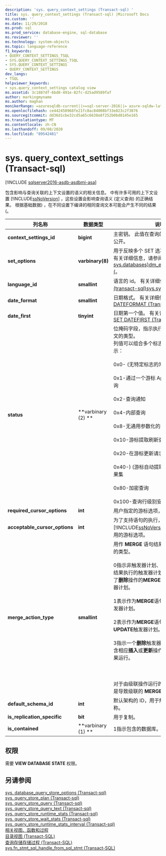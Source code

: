 ```yaml
---
description: 'sys. query_context_settings (Transact-sql) '
title: sys. query_context_settings (Transact-sql) |Microsoft Docs
ms.custom: ''
ms.date: 11/29/2018
ms.prod: sql
ms.prod_service: database-engine, sql-database
ms.reviewer: ''
ms.technology: system-objects
ms.topic: language-reference
f1_keywords:
- QUERY_CONTEXT_SETTINGS_TSQL
- SYS.QUERY_CONTEXT_SETTINGS_TSQL
- SYS.QUERY_CONTEXT_SETTINGS
- QUERY_CONTEXT_SETTINGS
dev_langs:
- TSQL
helpviewer_keywords:
- sys.query_context_settings catalog view
ms.assetid: 3c1887df-6bd8-491e-82fc-d25ad9589faf
author: markingmyname
ms.author: maghan
monikerRange: =azuresqldb-current||>=sql-server-2016||= azure-sqldw-latest||=sqlallproducts-allversions||>=sql-server-linux-2017||=azuresqldb-mi-current
ms.openlocfilehash: ce442458968fe21fc8ac84008bf33e823c2f3876
ms.sourcegitcommit: dd36d1cbe32cd5a65c6638e8f252b0bd8145e165
ms.translationtype: MT
ms.contentlocale: zh-CN
ms.lasthandoff: 09/08/2020
ms.locfileid: "89542481"
---
```

# <a name="sysquery_context_settings-transact-sql"></a>sys. query_context_settings (Transact-sql) 
[!INCLUDE [sqlserver2016-asdb-asdbmi-asa](../../includes/applies-to-version/sqlserver2016-asdb-asdbmi-asa.md)]

  包含影响与查询关联的上下文设置的语义的相关信息。 中有许多可用的上下文设置 [!INCLUDE[ssNoVersion](../../includes/ssnoversion-md.md)] ，这些设置会影响查询语义 (定义查询) 的正确结果。 根据基础数据) ，在不同设置下编译的相同查询文本可能会产生不同的结果 (。  
  
|列名称|数据类型|说明|  
|-----------------|---------------|-----------------|  
|**context_settings_id**|**bigint**|主密钥。 此值在查询的显示计划 XML 中公开。|  
|**set_options**|**varbinary(8)**|用于反映多个 SET 选项的状态的位掩码。 有关详细信息，请参阅 [sys.databases&#41;dm_exec_plan_attributes &#40;](../../relational-databases/system-dynamic-management-views/sys-dm-exec-plan-attributes-transact-sql.md)。|  
|**language_id**|**smallint**|语言的 id。 有关详细信息，请参阅 [ &#40;transact-sql&#41;sys.sys语言 ](../../relational-databases/system-compatibility-views/sys-syslanguages-transact-sql.md)。|  
|**date_format**|**smallint**|日期格式。 有关详细信息，请参阅 [SET DATEFORMAT (Transact-SQL)](../../t-sql/statements/set-dateformat-transact-sql.md).|  
|**date_first**|**tinyint**|日期第一个值。 有关详细信息，请参阅 [SET DATEFIRST (Transact-SQL)](../../t-sql/statements/set-datefirst-transact-sql.md).|  
|**status**|**varbinary (2) **|位掩码字段，指示执行查询的查询或上下文的类型。 <br />列值可以组合多个标志 (以十六进制) 表示：<br /><br /> 0x0- (无特定标志的常规查询) <br /><br /> 0x1-通过一个游标 Api 存储过程执行的查询<br /><br /> 0x2-查询通知<br /><br /> 0x4-内部查询<br /><br /> 0x8-无通用参数化的自动参数化查询<br /><br /> 0x10-游标提取刷新查询<br /><br /> 0x20-在游标更新请求中使用的查询<br /><br /> 0x40-)  (游标自动提取时，将返回初始结果集<br /><br /> 0x80-加密查询<br /><br /> 0x100-查询行级别安全性谓词的上下文|  
|**required_cursor_options**|**int**|用户指定的游标选项，例如游标类型。|  
|**acceptable_cursor_options**|**int**|为了支持语句的执行，[!INCLUDE[ssNoVersion](../../includes/ssnoversion-md.md)] 可以隐式转换采用的游标选项。|  
|**merge_action_type**|**smallint**|用作 **MERGE** 语句结果的触发器执行计划的类型。<br /><br /> 0指示非触发器计划、不作为**merge**语句的结果执行的触发器计划，或者作为仅指定了**删除**操作的**MERGE**语句结果执行的触发器计划。<br /><br /> 1表示作为**MERGE**语句结果运行的**插入**触发器计划。<br /><br /> 2表示作为**MERGE**语句结果运行的**UPDATE**触发器计划。<br /><br /> 3指示一个**删除**触发器计划，该计划作为包含相应**插入**或**更新**操作的**MERGE**语句的结果运行。<br /><br /> <br /><br /> 对于由级联操作运行的嵌套触发器，此值是导致级联的 **MERGE** 语句的操作。|  
|**default_schema_id**|**int**|默认架构的 ID，用于解析未完全限定的名称。|  
|**is_replication_specific**|**bit**|用于复制。|  
|**is_contained**|**varbinary (1) **|1指示包含的数据库。|  
  
## <a name="permissions"></a>权限  
 需要 **VIEW DATABASE STATE** 权限。  
  
## <a name="see-also"></a>另请参阅  
 [sys. database_query_store_options &#40;Transact-sql&#41;](../../relational-databases/system-catalog-views/sys-database-query-store-options-transact-sql.md)   
 [sys. query_store_plan &#40;Transact-sql&#41;](../../relational-databases/system-catalog-views/sys-query-store-plan-transact-sql.md)   
 [sys. query_store_query &#40;Transact-sql&#41;](../../relational-databases/system-catalog-views/sys-query-store-query-transact-sql.md)   
 [sys. query_store_query_text &#40;Transact-sql&#41;](../../relational-databases/system-catalog-views/sys-query-store-query-text-transact-sql.md)   
 [sys. query_store_runtime_stats &#40;Transact-sql&#41;](../../relational-databases/system-catalog-views/sys-query-store-runtime-stats-transact-sql.md)   
 [sys. query_store_wait_stats &#40;Transact-sql&#41;](../../relational-databases/system-catalog-views/sys-query-store-wait-stats-transact-sql.md)   
 [sys. query_store_runtime_stats_interval &#40;Transact-sql&#41;](../../relational-databases/system-catalog-views/sys-query-store-runtime-stats-interval-transact-sql.md)   
 [相关视图、函数和过程](../../relational-databases/performance/monitoring-performance-by-using-the-query-store.md)   
 [目录视图 (Transact-SQL)](../../relational-databases/system-catalog-views/catalog-views-transact-sql.md)   
 [查询存储存储过程 (Transact-SQL)](../../relational-databases/system-stored-procedures/query-store-stored-procedures-transact-sql.md)   
 [sys.fn_stmt_sql_handle_from_sql_stmt (Transact-SQL)](../../relational-databases/system-functions/sys-fn-stmt-sql-handle-from-sql-stmt-transact-sql.md)  
  
  
